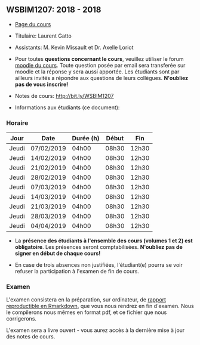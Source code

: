 ## WSBIM1207: 2018 - 2018

- [Page du cours](https://uclouvain.be/cours-2018-wsbim1207.html)
- Titulaire: Laurent Gatto
- Assistants: M. Kevin Missault et Dr. Axelle Loriot

- Pour toutes **questions concernant le cours**, veuillez utiliser le
  forum [moodle du
  cours](https://moodleucl.uclouvain.be/course/view.php?id=12167). Toute
  question posée par email sera transferée sur moodle et la réponse y
  sera aussi apportée. Les étudiants sont par ailleurs invités a
  répondre aux questions de leurs collègues. **N'oubliez pas de vous
  inscrire!**


- Notes de cours: http://bit.ly/WSBIM1207
- Informations aux étudiants (ce document):


### Horaire

| Jour  | Date       | Durée (h) | Début | Fin   |
|-------|------------|-----------|-------|-------|
| Jeudi | 07/02/2019 | 04h00     | 08h30 | 12h30 |
| Jeudi | 14/02/2019 | 04h00     | 08h30 | 12h30 |
| Jeudi | 21/02/2019 | 04h00     | 08h30 | 12h30 |
| Jeudi | 28/02/2019 | 04h00     | 08h30 | 12h30 |
| Jeudi | 07/03/2019 | 04h00     | 08h30 | 12h30 |
| Jeudi | 14/03/2019 | 04h00     | 08h30 | 12h30 |
| Jeudi | 21/03/2019 | 04h00     | 08h30 | 12h30 |
| Jeudi | 28/03/2019 | 04h00     | 08h30 | 12h30 |
| Jeudi | 04/04/2019 | 04h00     | 08h30 | 12h30 |

- La **présence des étudiants à l'ensemble des cours (volumes 1 et 2)
  est obligatoire**. Les présences seront comptabilisées. **N'oubliez
  pas de signer en début de chaque cours!**


- En case de trois absences non justifiées, l'étudiant(e) pourra se
  voir refuser la participation à l'examen de fin de cours.


### Examen

L'examen consistera en la préparation, sur ordinateur, de [rapport
reproductible en
Rmarkdown](https://uclouvain-cbio.github.io/WSBIM1207/reproducible-research.html),
que vous nous rendrez en fin d'examen. Nous le compilerons nous mêmes
en format pdf, et ce fichier que nous corrigerons.

L'examen sera a livre ouvert - vous aurez accès à la dernière mise à
jour des notes de cours.
